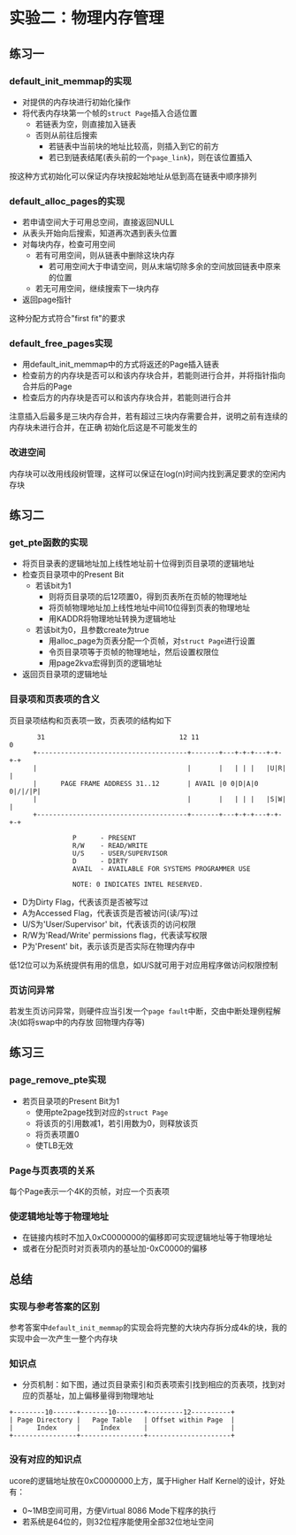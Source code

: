 # 实验二：物理内存管理

## 练习一

### default_init_memmap的实现

* 对提供的内存块进行初始化操作
* 将代表内存块第一个帧的`struct Page`插入合适位置
    * 若链表为空，则直接加入链表
    * 否则从前往后搜索
        * 若链表中当前块的地址比较高，则插入到它的前方
        * 若已到链表结尾(表头前的一个`page_link`)，则在该位置插入

按这种方式初始化可以保证内存块按起始地址从低到高在链表中顺序排列

### default_alloc_pages的实现

* 若申请空间大于可用总空间，直接返回NULL
* 从表头开始向后搜索，知道再次遇到表头位置
* 对每块内存，检查可用空间
    * 若有可用空间，则从链表中删除这块内存
        * 若可用空间大于申请空间，则从末端切除多余的空间放回链表中原来的位置
    * 若无可用空间，继续搜索下一块内存
* 返回page指针

这种分配方式符合"first fit"的要求

### default_free_pages实现

* 用default_init_memmap中的方式将返还的Page插入链表
* 检查前方的内存块是否可以和该内存块合并，若能则进行合并，并将指针指向合并后的Page
* 检查后方的内存块是否可以和该内存块合并，若能则进行合并

注意插入后最多是三块内存合并，若有超过三块内存需要合并，说明之前有连续的内存块未进行合并，在正确
初始化后这是不可能发生的

### 改进空间

内存块可以改用线段树管理，这样可以保证在log(n)时间内找到满足要求的空闲内存块

## 练习二

### get_pte函数的实现

* 将页目录表的逻辑地址加上线性地址前十位得到页目录项的逻辑地址
* 检查页目录项中的Present Bit
    * 若该bit为1
        * 则将页目录项的后12项置0，得到页表所在页帧的物理地址
        * 将页帧物理地址加上线性地址中间10位得到页表的物理地址
        * 用KADDR将物理地址转换为逻辑地址
    * 若该bit为0，且参数create为true
        * 用alloc_page为页表分配一个页帧，对`struct Page`进行设置
        * 令页目录项等于页帧的物理地址，然后设置权限位
        * 用page2kva宏得到页的逻辑地址
* 返回页目录项的逻辑地址

### 目录项和页表项的含义

页目录项结构和页表项一致，页表项的结构如下

```
       31                                  12 11                      0
      +--------------------------------------+-------+---+-+-+---+-+-+-+
      |                                      |       |   | | |   |U|R| |
      |      PAGE FRAME ADDRESS 31..12       | AVAIL |0 0|D|A|0 0|/|/|P|
      |                                      |       |   | | |   |S|W| |
      +--------------------------------------+-------+---+-+-+---+-+-+-+

                P      - PRESENT
                R/W    - READ/WRITE
                U/S    - USER/SUPERVISOR
                D      - DIRTY
                AVAIL  - AVAILABLE FOR SYSTEMS PROGRAMMER USE

                NOTE: 0 INDICATES INTEL RESERVED.
```

* D为Dirty Flag，代表该页是否被写过
* A为Accessed Flag，代表该页是否被访问(读/写)过
* U/S为'User/Supervisor' bit，代表该页的访问权限
* R/W为'Read/Write' permissions flag，代表读写权限
* P为'Present' bit，表示该页是否实际在物理内存中

低12位可以为系统提供有用的信息，如U/S就可用于对应用程序做访问权限控制

### 页访问异常

若发生页访问异常，则硬件应当引发一个`page fault`中断，交由中断处理例程解决(如将swap中的内存放
回物理内存等)

## 练习三

### page_remove_pte实现

* 若页目录项的Present Bit为1
    * 使用pte2page找到对应的`struct Page`
    * 将该页的引用数减1，若引用数为0，则释放该页
    * 将页表项置0
    * 使TLB无效

### Page与页表项的关系

每个Page表示一个4K的页帧，对应一个页表项

### 使逻辑地址等于物理地址

* 在链接内核时不加入0xC0000000的偏移即可实现逻辑地址等于物理地址
* 或者在分配页时对页表项内的基址加-0xC0000的偏移

## 总结

### 实现与参考答案的区别

参考答案中`default_init_memmap`的实现会将完整的大块内存拆分成4k的块，我的实现中会一次产生一整个内存块

### 知识点

* 分页机制：如下图，通过页目录索引和页表项索引找到相应的页表项，找到对应的页基址，加上偏移量得到物理地址

```
+--------10------+-------10-------+---------12----------+
| Page Directory |   Page Table   | Offset within Page  |
|      Index     |     Index      |                     |
+----------------+----------------+---------------------+
```

### 没有对应的知识点

ucore的逻辑地址放在0xC0000000上方，属于Higher Half Kernel的设计，好处有：

* 0~1MB空间可用，方便Virtual 8086 Mode下程序的执行
* 若系统是64位的，则32位程序能使用全部32位地址空间